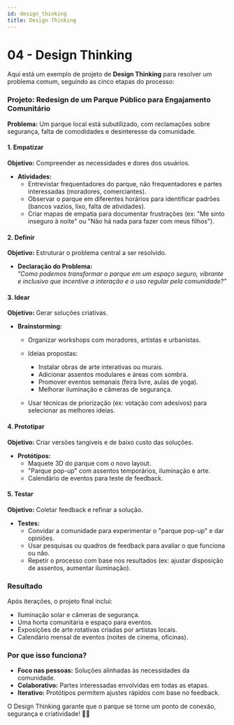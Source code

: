 ```yaml
---
id: design_thinking
title: Design Thinking
---
```


# 04 - **Design Thinking**

Aqui está um exemplo de projeto de **Design Thinking** para resolver um problema comum, seguindo as cinco etapas do processo:

### **Projeto: Redesign de um Parque Público para Engajamento Comunitário**  

**Problema:** Um parque local está subutilizado, com reclamações sobre segurança, falta de comodidades e desinteresse da comunidade.


#### **1. Empatizar**  

**Objetivo:** Compreender as necessidades e dores dos usuários.  

- **Atividades:**  
    - Entrevistar frequentadores do parque, não frequentadores e partes interessadas (moradores, comerciantes).  
    - Observar o parque em diferentes horários para identificar padrões (bancos vazios, lixo, falta de atividades).  
    - Criar mapas de empatia para documentar frustrações (ex: "Me sinto inseguro à noite" ou "Não há nada para fazer com meus filhos").  


#### **2. Definir**  

**Objetivo:** Estruturar o problema central a ser resolvido.  

- **Declaração do Problema:**  
  *"Como podemos transformar o parque em um espaço seguro, vibrante e inclusivo que incentive a interação e o uso regular pela comunidade?"*  


#### **3. Idear**  

**Objetivo:** Gerar soluções criativas.  

- **Brainstorming:**  
    - Organizar workshops com moradores, artistas e urbanistas.  

  - Ideias propostas:  
    - Instalar obras de arte interativas ou murais.  
    - Adicionar assentos modulares e áreas com sombra.  
    - Promover eventos semanais (feira livre, aulas de yoga).  
    - Melhorar iluminação e câmeras de segurança.  
  - Usar técnicas de priorização (ex: votação com adesivos) para selecionar as melhores ideias.  


#### **4. Prototipar**  
**Objetivo:** Criar versões tangíveis e de baixo custo das soluções.  
- **Protótipos:**  
    - Maquete 3D do parque com o novo layout.  
    - "Parque pop-up" com assentos temporários, iluminação e arte.  
    - Calendário de eventos para teste de feedback.  


#### **5. Testar**  
**Objetivo:** Coletar feedback e refinar a solução.  

- **Testes:**  
    - Convidar a comunidade para experimentar o "parque pop-up" e dar opiniões.  
    - Usar pesquisas ou quadros de feedback para avaliar o que funciona ou não.  
    - Repetir o processo com base nos resultados (ex: ajustar disposição de assentos, aumentar iluminação).  


### **Resultado**  
Após iterações, o projeto final inclui:  

- Iluminação solar e câmeras de segurança.  
- Uma horta comunitária e espaço para eventos.  
- Exposições de arte rotativas criadas por artistas locais.  
- Calendário mensal de eventos (noites de cinema, oficinas).  


### **Por que isso funciona?**  

- **Foco nas pessoas:** Soluções alinhadas às necessidades da comunidade.  
- **Colaborativo:** Partes interessadas envolvidas em todas as etapas.  
- **Iterativo:** Protótipos permitem ajustes rápidos com base no feedback.  

O Design Thinking garante que o parque se torne um ponto de conexão, segurança e criatividade! 🌳🎨  